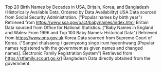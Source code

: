 Top 20 Birth Names by Decades in USA, Britain, Korea, and Bangladesh (Historically Available Data, Ordered by Data Availability) 
USA Data sourced from Social Security Administration. ("Popular names by birth year") Retrieved from  https://www.ssa.gov/oact/babynames/index.html
Britain Data sourced from Office for National Statistics. ("Baby Names in England and Wales: From 1996 and Top 100 Baby Names: Historical Data") Retrieved from   https://www.ons.gov.uk
Korea Data sourced from Supreme Court of Korea. ("Sangwi chulsaeng / gaemyeong singo irum hyeonhwang [Popular names registered with the government as given names and changed names]. Electronic Family Registration System") Retrieved from  https://stfamily.scourt.go.kr]
Bangladesh Data directly obtained from the government.
